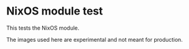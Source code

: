 
# NixOS module test

This tests the NixOS module.

The images used here are experimental and not meant for production.
